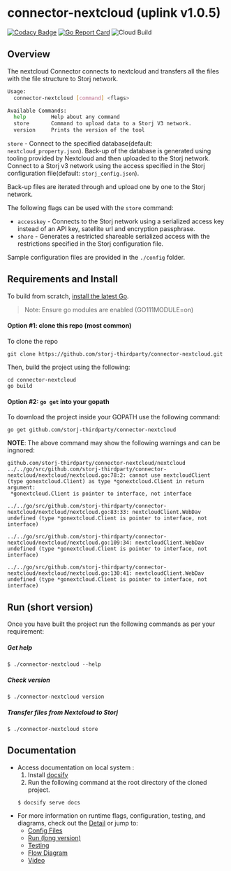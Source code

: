 # connector-nextcloud (uplink v1.0.5)

[![Codacy Badge](https://api.codacy.com/project/badge/Grade/ca4fac7b7d1b4e919bb2e9aabdb722aa)](https://app.codacy.com/gh/storj-thirdparty/connector-nextcloud?utm_source=github.com&utm_medium=referral&utm_content=storj-thirdparty/connector-nextcloud&utm_campaign=Badge_Grade_Dashboard)
[![Go Report Card](https://goreportcard.com/badge/github.com/storj-thirdparty/connector-nextcloud)](https://goreportcard.com/report/github.com/storj-thirdparty/connector-nextcloud)
![Cloud Build](https://storage.googleapis.com/storj-utropic-services-badges/builds/connector-nextcloud/branches/master.svg)

## Overview

The nextcloud Connector connects to nextcloud and transfers all the files with the file structure to Storj network.

```bash
Usage:
  connector-nextcloud [command] <flags>

Available Commands:
  help        Help about any command
  store       Command to upload data to a Storj V3 network.
  version     Prints the version of the tool

```

`store` - Connect to the specified database(default: `nextcloud_property.json`). Back-up of the database is generated using tooling provided by Nextcloud and then uploaded to the Storj network. Connect to a Storj v3 network using the access specified in the Storj configuration file(default: `storj_config.json`).

Back-up files are iterated through and upload one by one to the Storj network.

The following flags  can be used with the `store` command:

* `accesskey` - Connects to the Storj network using a serialized access key instead of an API key, satellite url and encryption passphrase.
* `share` - Generates a restricted shareable serialized access with the restrictions specified in the Storj configuration file.

Sample configuration files are provided in the `./config` folder.

## Requirements and Install

To build from scratch, [install the latest Go](https://golang.org/doc/install#install).

> Note: Ensure go modules are enabled (GO111MODULE=on)

#### Option #1: clone this repo (most common)

To clone the repo

```
git clone https://github.com/storj-thirdparty/connector-nextcloud.git
```

Then, build the project using the following:

```
cd connector-nextcloud
go build
```

#### Option #2:  ``go get`` into your gopath

 To download the project inside your GOPATH use the following command:

```
go get github.com/storj-thirdparty/connector-nextcloud
```

**NOTE**: The above command may show the following warnings and can be ingnored:
```
github.com/storj-thirdparty/connector-nextcloud/nextcloud
../../go/src/github.com/storj-thirdparty/connector-nextcloud/nextcloud/nextcloud.go:78:2: cannot use nextcloudClient (type gonextcloud.Client) as type *gonextcloud.Client in return argument:
 *gonextcloud.Client is pointer to interface, not interface
 
../../go/src/github.com/storj-thirdparty/connector-nextcloud/nextcloud/nextcloud.go:83:33: nextcloudClient.WebDav undefined (type *gonextcloud.Client is pointer to interface, not interface)

../../go/src/github.com/storj-thirdparty/connector-nextcloud/nextcloud/nextcloud.go:109:34: nextcloudClient.WebDav undefined (type *gonextcloud.Client is pointer to interface, not interface)

../../go/src/github.com/storj-thirdparty/connector-nextcloud/nextcloud/nextcloud.go:130:41: nextcloudClient.WebDav undefined (type *gonextcloud.Client is pointer to interface, not interface)
```

## Run (short version)

Once you have built the project run the following commands as per your requirement:

##### Get help

```
$ ./connector-nextcloud --help
```

##### Check version

```
$ ./connector-nextcloud version
```

##### Transfer files from Nextcloud to Storj

```
$ ./connector-nextcloud store
```

## Documentation

* Access documentation on local system :
  1) Install [docsify](https://www.npmjs.com/package/docsify-cli)
  2) Run the following command at the root directory of the cloned project.
  ```
  $ docsify serve docs
  ```
* For more information on runtime flags, configuration, testing, and diagrams, check out the [Detail](//github.com/storj-thirdparty/connector-nextcloud/wiki/) or jump to:
  * [Config Files](//github.com/storj-thirdparty/connector-nextcloud/wiki/#config-files)
  * [Run (long version)](//github.com/storj-thirdparty/connector-nextcloud/wiki/#run)
  * [Testing](//github.com/storj-thirdparty/connector-nextcloud/wiki/#testing)
  * [Flow Diagram](//github.com/storj-thirdparty/connector-nextcloud/wiki/#flow-diagram)
  * [Video](//github.com/storj-thirdparty/connector-nextcloud/docs/videos)
